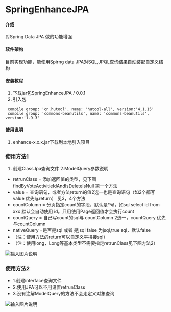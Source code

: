 # SpringEnhanceJPA

#### 介绍
对Spring Data JPA 做的功能增强

#### 软件架构
目前实现功能，能使用Spirng data JPA对SQL,JPQL查询结果自动装配自定义结构


#### 安装教程

1.  下载jar包SpringEnhanceJPA /  0.0.1
2.  引入包

```
 compile group: 'cn.hutool', name: 'hutool-all', version:'4.1.15'
 compile group: 'commons-beanutils', name: 'commons-beanutils', version:'1.9.3'
```





#### 使用说明

1.  enhance-x.x.x.jar下载到本地引入项目
###  **使用方法1** 

1. 创建ClassJpa查询文件
2.ModelQuery参数说明

- retrunClass = 添加返回值的类型，见下图findByVoteActivitieIdAndIsDeleteIsNull 第一个方法
- value = 查询语句，或者方法return的值2选一也是查询语句（如2个都写value 优先与return） 见3，4个方法
- countColumn = 分页指定count的字段，默认是*号，如sql select id from xxx 默认会自动使用 id。只用使用Page返回值才会执行count
- countQuery = 自己写count的sql与 countColumn 2选一，countQuery 优先与countColumn
- nativeQuery =是否是sql 或者 是jsql false 为jsql,true sql，默认false
- （注：使用方法的return可以自定义平拼接sql）
- （注：使用long，Long等基本类型不需要指定retrunClass见下图方法2）


![输入图片说明](https://images.gitee.com/uploads/images/2020/0622/160014_97be5fd8_341671.jpeg "Class查询.jpg")
###  **使用方法2** 

- 1.创建interface查询文件
- 2.使用JPA可以不用设置retrunClass
- 3.没有注解ModelQuery的方法不会走定义对象查询

![输入图片说明](https://images.gitee.com/uploads/images/2020/0622/161140_d0dc5aa8_341671.png "屏幕截图.png")

